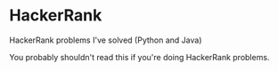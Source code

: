 # HackerRank
HackerRank problems I've solved (Python and Java)

You probably shouldn't read this if you're doing HackerRank problems.
